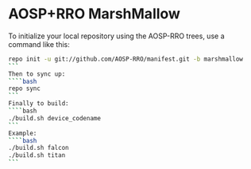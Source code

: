 AOSP+RRO MarshMallow
===========

To initialize your local repository using the AOSP-RRO trees, use a command like this:
````bash
repo init -u git://github.com/AOSP-RRO/manifest.git -b marshmallow
```
Then to sync up:
````bash
repo sync
```
Finally to build:
````bash
./build.sh device_codename
```
Example:
````bash
./build.sh falcon
./build.sh titan
```
